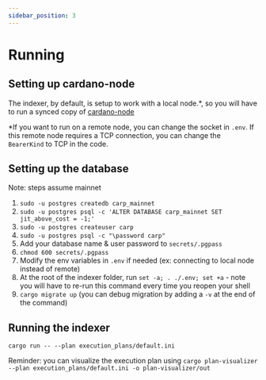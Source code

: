 ```yaml
---
sidebar_position: 3
---
```


# Running

## Setting up cardano-node

The indexer, by default, is setup to work with a local node.\*, so you will have to run a synced copy of [cardano-node](https://github.com/input-output-hk/cardano-node/)

\*If you want to run on a remote node, you can change the socket in `.env`. If this remote node requires a TCP connection, you can change the `BearerKind` to TCP in the code.

## Setting up the database

Note: steps assume mainnet

1. `sudo -u postgres createdb carp_mainnet`
1. `sudo -u postgres psql -c 'ALTER DATABASE carp_mainnet SET jit_above_cost = -1;'`
1. `sudo -u postgres createuser carp`
1. `sudo -u postgres psql -c "\password carp"`
1. Add your database name & user password to `secrets/.pgpass`
1. `chmod 600 secrets/.pgpass`
1. Modify the env variables in `.env` if needed (ex: connecting to local node instead of remote)
1. At the root of the indexer folder, run `set -a; . ./.env; set +a` - note you will have to re-run this command every time you reopen your shell
1. `cargo migrate up` (you can debug migration by adding a `-v` at the end of the command)

## Running the indexer

`cargo run -- --plan execution_plans/default.ini`

Reminder: you can visualize the execution plan using `cargo plan-visualizer --plan execution_plans/default.ini -o plan-visualizer/out`
